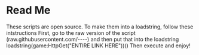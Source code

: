 # Read Me

These scripts are open source. To make them into a loadstring, follow these intstructions
First, go to the raw version of the script (raw.githubusercontent.com/----)
and then put that into the loadstring 
loadstring(game:HttpGet("ENTIRE LINK HERE"))()
Then execute and enjoy!
